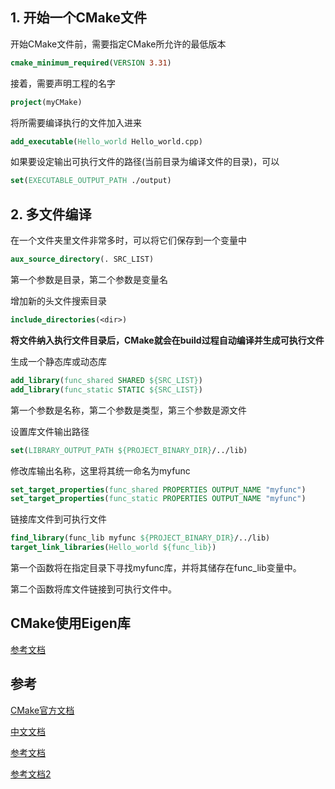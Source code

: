 ## 1. 开始一个CMake文件

开始CMake文件前，需要指定CMake所允许的最低版本

```cmake
cmake_minimum_required(VERSION 3.31)
```

接着，需要声明工程的名字

```cmake
project(myCMake)
```

将所需要编译执行的文件加入进来

```cmake
add_executable(Hello_world Hello_world.cpp)
```

如果要设定输出可执行文件的路径(当前目录为编译文件的目录)，可以

```cmake
set(EXECUTABLE_OUTPUT_PATH ./output)
```

## 2. 多文件编译

在一个文件夹里文件非常多时，可以将它们保存到一个变量中

```cmake
aux_source_directory(. SRC_LIST)
```
第一个参数是目录，第二个参数是变量名

增加新的头文件搜索目录

```cmake
include_directories(<dir>)
```
**将文件纳入执行文件目录后，CMake就会在build过程自动编译并生成可执行文件**

生成一个静态库或动态库

```cmake
add_library(func_shared SHARED ${SRC_LIST})
add_library(func_static STATIC ${SRC_LIST})
```
第一个参数是名称，第二个参数是类型，第三个参数是源文件

设置库文件输出路径

```cmake
set(LIBRARY_OUTPUT_PATH ${PROJECT_BINARY_DIR}/../lib)
```

修改库输出名称，这里将其统一命名为myfunc

```cmake
set_target_properties(func_shared PROPERTIES OUTPUT_NAME "myfunc")
set_target_properties(func_static PROPERTIES OUTPUT_NAME "myfunc")
```

链接库文件到可执行文件

```cmake
find_library(func_lib myfunc ${PROJECT_BINARY_DIR}/../lib)
target_link_libraries(Hello_world ${func_lib})
```

第一个函数将在指定目录下寻找myfunc库，并将其储存在func_lib变量中。

第二个函数将库文件链接到可执行文件中。

## CMake使用Eigen库

[参考文档](https://zhuanlan.zhihu.com/p/361969822)


## 参考

[CMake官方文档](https://cmake.org/cmake/help/latest/index.html)

[中文文档](https://modern-cmake-cn.github.io/Modern-CMake-zh_CN/chapters/basics.html)

[参考文档](https://blog.csdn.net/iuu77/article/details/129229361)

[参考文档2](https://zhuanlan.zhihu.com/p/315768216)